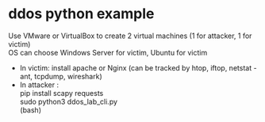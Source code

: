 # ddos python example
Use VMware or VirtualBox to create 2 virtual machines (1 for attacker, 1 for victim)<br>
OS can choose Windows Server for victim, Ubuntu for victim<br>
+ In victim: install apache or Nginx (can be tracked by htop, iftop, netstat -ant, tcpdump, wireshark)<br>
+ In attacker : <br>
    pip install scapy requests<br>
    sudo python3 ddos_lab_cli.py<br>
    (bash)

